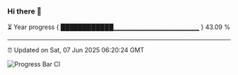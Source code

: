 ### Hi there 👋

⏳ Year progress { ████████████▁▁▁▁▁▁▁▁▁▁▁▁▁▁▁▁▁▁ } 43.09 %

---

⏰ Updated on Sat, 07 Jun 2025 06:20:24 GMT

![Progress Bar CI](https://github.com/liununu/liununu/workflows/Progress%20Bar%20CI/badge.svg)
